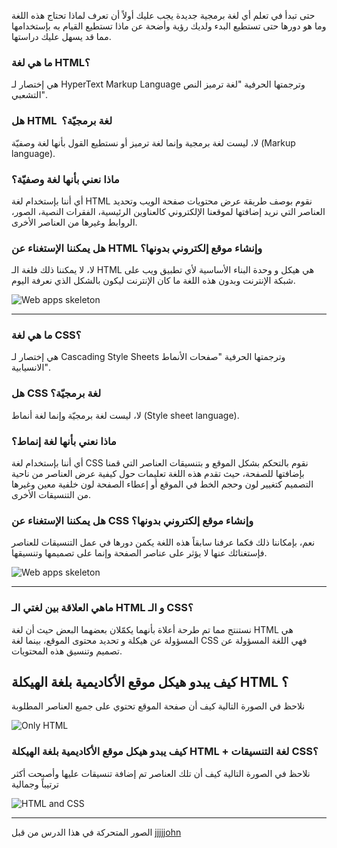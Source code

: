 حتى تبدأ في تعلم أي لغة برمجية جديدة يجب عليك أولاً أن تعرف لماذا تحتاج هذه اللغة وما هو دورها حتى تستطيع البدء ولديك رؤية وأضحة عن ماذا تستطيع القيام به بإستخدامها مما قد يسهل عليك دراستها.

### ما هي لغة HTML؟

هي إختصار لـ HyperText Markup Language وترجمتها الحرفية "لغة ترميز النص التشعبي".

### هل HTML  لغة برمجيّة؟

لا، ليست لغة برمجية وإنما لغة ترميز أو نستطيع القول بأنها لغة وصفيّة (Markup language).

### ماذا نعني بأنها لغة وصفيّة؟

أي أننا بإستخدام لغة HTML نقوم بوصف طريقة عرض محتويات صفحة الويب وتحديد العناصر التي نريد إضافتها لموقعنا الإلكتروني كالعناوين الرئيسية، الفقرات النصية، الصور، الروابط وغيرها من العناصر الأخرى.


### هل يمكننا الإستغناء عن HTML وإنشاء موقع إلكتروني بدونها؟

لا، لا يمكننا ذلك فلغة الـ HTML هي هيكل و وحدة البناء الأساسية لأي تطبيق ويب على شبكة الإنترنت وبدون هذه اللغة ما كان الإنترنت ليكون بالشكل الذي نعرفة اليوم.

![Web apps skeleton](html.gif) 


---

### ما هي لغة CSS؟

هي إختصار لـ Cascading Style Sheets وترجمتها الحرفية "صفحات الأنماط الانسيابية".


### هل CSS  لغة برمجيّة؟

لا، ليست لغة برمجيّة وإنما لغة أنماط (Style sheet language).

### ماذا نعني بأنها لغة إنماط؟

أي أننا بإستخدام لغة CSS نقوم بالتحكم بشكل الموقع و بتنسيقات العناصر التي قمنا بإضافتها للصفحة، حيث تقدم هذه اللغة تعليمات حول كيفية عرض العناصر من ناحية التصميم كتغيير لون وحجم الخط في الموقع أو إعطاء الصفحة لون خلفية معين وغيرها من التنسيقات الأخرى.

### هل يمكننا الإستغناء عن CSS وإنشاء موقع إلكتروني بدونها؟

نعم، بإمكاننا ذلك فكما عرفنا سابقاً هذه اللغة يكمن دورها في عمل التنسيقات للعناصر فإستغنائك عنها لا يؤثر على عناصر الصفحة وإنما على تصميمها وتنسيقها.

![Web apps skeleton](css.gif) 

---

### ماهي العلاقة بين لغتي الـ HTML و الـ CSS؟

نستنتج مما تم طرحة أعلاة بأنهما يكمّلان بعضهما البعض حيث أن لغة HTML هي المسؤولة عن هيكلة و تحديد محتوى الموقع، بينما لغة CSS فهي اللغة المسؤولة عن تصميم وتنسيق هذه المحتويات.

## كيف يبدو هيكل موقع الأكاديمية بلغة الهيكلة HTML ؟

نلاحظ في الصورة التالية كيف أن صفحة الموقع تحتوي على جميع العناصر المطلوبة 

![Only HTML](only_html.png) 


### كيف يبدو هيكل موقع الأكاديمية بلغة الهيكلة HTML + لغة التنسيقات CSS؟

نلاحظ في الصورة التالية كيف أن تلك العناصر تم إضافة تنسيقات عليها وأصبحت أكثر ترتيباً وجمالية 

![HTML and CSS](htm_and_css.png) 

---

الصور المتحركة في هذا الدرس من قبل [jjjjjohn](https://giphy.com/jjjjjohn)

